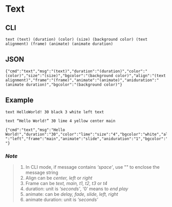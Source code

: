 # Text

## CLI

```text
text (text) (duration) (color) (size) (background color) (text alignment) (frame) (animate) (animate duration)
```

## JSON

```text
{"cmd":"text","msg":"(text)","duration":"(duration)","color":"(color)","size":"(size)","bgcolor":"(background color)","align":"(text
alignment)","frame":"(frame)","animate":"(animate)","aniduration":"(animate duration)","bgcolor":"(background color)"}
```

## Example

```text
text HelloWorld! 30 black 3 white left text
```

```text
text “Hello World!” 30 lime 4 yellow center main
```

```text
{"cmd":"text","msg":"Hello World!","duration":"30","color":"lime":"size":"4","bgcolor":"white","align
":"left","frame":"main","animate":"slide","aniduration":"1","bgcolor":"red "}
```

### _Note_

> 1. In CLI mode, if message contains _‘space’_, use "" to enclose the message string
> 2. Align can be _center, left_ or _right_
> 3. Frame can be _text, main, t1, t2, t3_ or _t4_
> 4. duration: unit is _‘seconds’_, ‘0’ means to _end play_
> 5. animate: can be _delay, fade, slide, left, right_
> 6. animate duration: unit is _‘seconds’_

